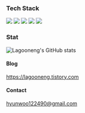 ### Tech Stack

<img src="https://img.shields.io/badge/Unreal%20Engine-%23313131.svg?logo=unrealengine&logoColor=white"/> <img src="https://img.shields.io/badge/Unity-FFFFFF?style=flat-square&logo=Unity&logoColor=white&color=black"/> <img src="https://custom-icon-badges.demolab.com/badge/Photon%20Fusion2-004480.svg?logo=photon&logoColor=white"/> 
<img src="https://img.shields.io/badge/C++-blue.svg?style=flat&logo=c%2B%2B"/> <img src="https://custom-icon-badges.demolab.com/badge/C%23-%23239120.svg?logo=cshrp&logoColor=white"/> 

### Stat
![Lagooneng's GitHub stats](https://github-readme-stats.vercel.app/api?username=Lagooneng&contribs&count_private=true&show_icons=true&&theme=cobalt)

#### Blog
https://lagooneng.tistory.com

#### Contact
hyunwoo122490@gmail.com

